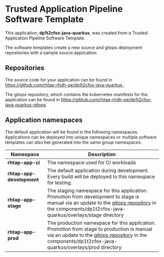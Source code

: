 # Trusted Application Pipeline Software Template

This application, **dp1t2cfox-java-quarkus**, was created from a Trusted Application Pipeline Software Template.

The software templates create a new source and gitops deployment repositories with a sample source application. 

## Repositories

The source code for your application can be found in [https://github.com/rhtap-rhdh-qe/dp1t2cfox-java-quarkus ](https://github.com/rhtap-rhdh-qe/dp1t2cfox-java-quarkus ).
 
The gitops repository, which contains the kubernetes manifests for the application can be found in 
[https://github.com/rhtap-rhdh-qe/dp1t2cfox-java-quarkus-gitops ](https://github.com/rhtap-rhdh-qe/dp1t2cfox-java-quarkus-gitops ) 

## Application namespaces 

The default application will be found in the following namespaces. Applications can be deployed into unique namespaces or multiple software templates can also bet generated into the same group namespaces.  

|  Namespace   |  Description   |  
| -------- | -------- |
| **rhtap-app-ci** | The namespace used for CI workloads |
| **rhtap-app-development** | The default application during development. Every build will be deployed to this namespace for testing. |
| **rhtap-app-stage** | The staging namespace for this application. Promotion from development to stage is manual via an update to the [gitops repository](https://github.com/rhtap-rhdh-qe/dp1t2cfox-java-quarkus-gitops ) in the components/dp1t2cfox-java-quarkus/overlays/stage directory |
| **rhtap-app-prod** | The production namespace for this application. Promotion from stage to production is manual via an update to the [gitops repository](https://github.com/rhtap-rhdh-qe/dp1t2cfox-java-quarkus-gitops ) in the components/dp1t2cfox-java-quarkus/overlays/prod directory |